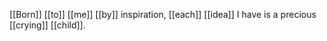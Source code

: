 [[Born]] [[to]] [[me]] [[by]] inspiration, [[each]] [[idea]] I have is a precious [[crying]] [[child]]. 